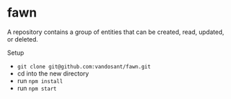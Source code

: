 # fawn

A repository contains a group of entities that can be created, read, updated, or deleted.

Setup
- `git clone git@github.com:vandosant/fawn.git`
- cd into the new directory
- run `npm install`
- run `npm start`
